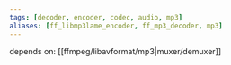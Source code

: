 ```yaml
---
tags: [decoder, encoder, codec, audio, mp3]
aliases: [ff_libmp3lame_encoder, ff_mp3_decoder, mp3]
---
```

depends on:
[[ffmpeg/libavformat/mp3|muxer/demuxer]]
